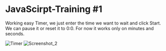 # JavaScirpt-Training #1

Working easy Timer, we just enter the time we want to wait and click Start. We can pause it or reset it to 0:0.
For now it works only on minutes and seconds.

![Timer](https://user-images.githubusercontent.com/116656797/222485239-e5ebe40f-3977-42da-bc8c-4576c34db9ad.png)
![Screenshot_2](https://user-images.githubusercontent.com/116656797/222485247-ff709642-5ed2-46e9-849f-97c3a75b5632.png)
